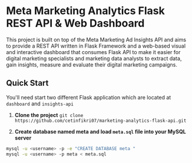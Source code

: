 # Meta Marketing Analytics Flask REST API & Web Dashboard
This project is built on top of the Meta Marketing Ad Insights API and aims to provide a REST API written in Flask Framework and a web-based visual and interactive dashboard that consumes Flask API to make it easier for digital marketing specialists and marketing data analysts to extract data, gain insights, measure and evaluate their digital marketing campaigns.

## Quick Start 

You'll need start two different Flask application which are located at ```dashboard``` and ```insights-api```

1. **Clone the project**
```git clone https://github.com/cetinfikri07/marketing-analytics-flask-api.git```

2. **Create database named meta and load ```meta.sql``` file into your MySQL server**
```bash
mysql -u <username> -p -e "CREATE DATABASE meta " 
mysql -u <username> -p meta < meta.sql
```
